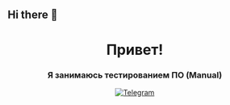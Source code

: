 ## Hi there 👋

<!--
Here are some ideas to get you started:

- 🔭 I’m currently working on ...
- 🌱 I’m currently learning ...
- 👯 I’m looking to collaborate on ...
- 🤔 I’m looking for help with ...
- 💬 Ask me about ...
- 📫 How to reach me: ...
- 😄 Pronouns: ...
- ⚡ Fun fact: ...
-->

<div id="header" align="center">
  <h1>Привет!</h1>
  <h3>Я занимаюсь тестированием ПО (Manual)</h3>
</div>

<div id="socials" align="center">
  <a href="@JenyaDev"><img src="file:///C:/Users/%D0%95%D0%B2%D0%B3%D0%B5%D0%BD%D0%B8%D1%8F/Desktop/Frontend22/cake/img/icons/telegram.svg" alt="Telegram"></a>
</div>
